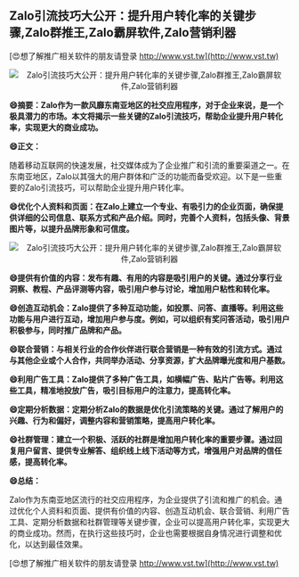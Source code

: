 ## **Zalo引流技巧大公开：提升用户转化率的关键步骤,Zalo群推王,Zalo霸屏软件,Zalo营销利器**

[😍想了解推广相关软件的朋友请登录 http://www.vst.tw](http://www.vst.tw)

 <center><img src="https://vst.tw/MP4/tuiguang/png/8.png" alt="Zalo引流技巧大公开：提升用户转化率的关键步骤,Zalo群推王,Zalo霸屏软件,Zalo营销利器"></center>

**😄摘要：Zalo作为一款风靡东南亚地区的社交应用程序，对于企业来说，是一个极具潜力的市场。本文将揭示一些关键的Zalo引流技巧，帮助企业提升用户转化率，实现更大的商业成功。**

**😄正文：**

随着移动互联网的快速发展，社交媒体成为了企业推广和引流的重要渠道之一。在东南亚地区，Zalo以其强大的用户群体和广泛的功能而备受欢迎。以下是一些重要的Zalo引流技巧，可以帮助企业提升用户转化率。

**😄优化个人资料和页面：在Zalo上建立一个专业、有吸引力的企业页面，确保提供详细的公司信息、联系方式和产品介绍。同时，完善个人资料，包括头像、背景图片等，以提升品牌形象和可信度。**

 <center><img src="https://vst.tw/MP4/tuiguang/png/6.png" alt="Zalo引流技巧大公开：提升用户转化率的关键步骤,Zalo群推王,Zalo霸屏软件,Zalo营销利器"></center>

**😄提供有价值的内容：发布有趣、有用的内容是吸引用户的关键。通过分享行业洞察、教程、产品评测等内容，吸引用户参与讨论，增加用户粘性和转化率。**

**😄创造互动机会：Zalo提供了多种互动功能，如投票、问答、直播等。利用这些功能与用户进行互动，增加用户参与度。例如，可以组织有奖问答活动，吸引用户积极参与，同时推广品牌和产品。**

**😄联合营销：与相关行业的合作伙伴进行联合营销是一种有效的引流方式。通过与其他企业或个人合作，共同举办活动、分享资源，扩大品牌曝光度和用户基数。**

**😄利用广告工具：Zalo提供了多种广告工具，如横幅广告、贴片广告等。利用这些工具，精准地投放广告，吸引目标用户的注意力，提高转化率。**

**😄定期分析数据：定期分析Zalo的数据是优化引流策略的关键。通过了解用户的兴趣、行为和偏好，调整内容和营销策略，提高用户转化率。**

**😄社群管理：建立一个积极、活跃的社群是增加用户转化率的重要步骤。通过回复用户留言、提供专业解答、组织线上线下活动等方式，增强用户对品牌的信任感，提高转化率。**

**😄总结：**

Zalo作为东南亚地区流行的社交应用程序，为企业提供了引流和推广的机会。通过优化个人资料和页面、提供有价值的内容、创造互动机会、联合营销、利用广告工具、定期分析数据和社群管理等关键步骤，企业可以提高用户转化率，实现更大的商业成功。然而，在执行这些技巧时，企业也需要根据自身情况进行调整和优化，以达到最佳效果。

[😍想了解推广相关软件的朋友请登录 http://www.vst.tw](http://www.vst.tw)



